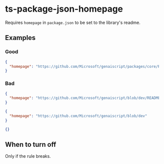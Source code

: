 # ts-package-json-homepage

Requires `homepage` in `package.json` to be set to the library's readme.

## Examples

### Good

```json
{
  "homepage": "https://github.com/Microsoft/genaiscript/packages/core/README.md"
}
```

### Bad

```json
{
  "homepage": "https://github.com/Microsoft/genaiscript/blob/dev/README.md"
}
```

```json
{
  "homepage": "https://github.com/Microsoft/genaiscript/blob/dev"
}
```

```json
{}
```

## When to turn off

Only if the rule breaks.

